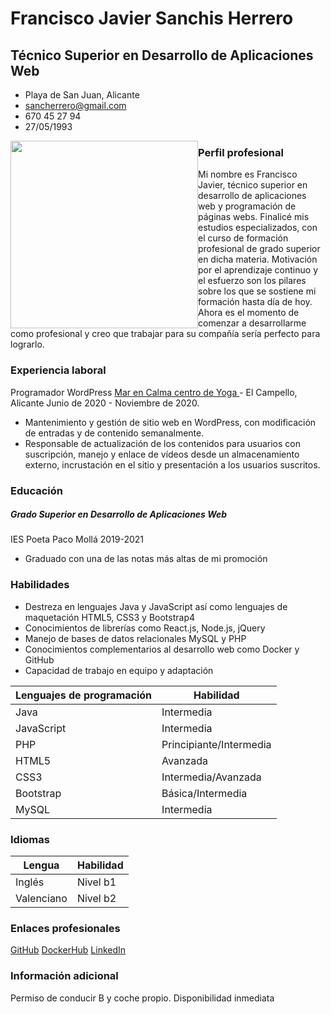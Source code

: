 # Francisco Javier Sanchis Herrero
## Técnico Superior en Desarrollo de Aplicaciones Web
* Playa de San Juan, Alicante
* sancherrero@gmail.com
* 670 45 27 94
* 27/05/1993

<img src="https://drive.google.com/uc?id=1MuwakQH5qpibiaavFP-tsvDeNVDWWsH9" width="300px" heigt="500px" style="float: left" />

### Perfil profesional
Mi nombre es Francisco Javier, técnico superior en desarrollo de aplicaciones web y programación de páginas webs. Finalicé mis estudios especializados, con el curso de formación profesional de grado superior en dicha materia. Motivación por el aprendizaje continuo y el esfuerzo son los pilares sobre los que se sostiene mi formación hasta día de hoy.  Ahora es el momento de comenzar a desarrollarme como profesional y creo que trabajar para su compañía sería perfecto para lograrlo.


### Experiencia laboral
Programador WordPress
[Mar en Calma centro de Yoga ](https://www.marencalmayoga.es/) - El Campello,  Alicante
Junio de 2020 - Noviembre de 2020.

* Mantenimiento y gestión de sitio web en WordPress, con modificación de entradas y de contenido semanalmente.
* Responsable de actualización de los contenidos para usuarios con suscripción, manejo y enlace de vídeos desde un almacenamiento externo, incrustación en el sitio y presentación a los usuarios suscritos.

### Educación

##### Grado Superior en Desarrollo de Aplicaciones Web
IES Poeta Paco Mollá
2019-2021

* Graduado con una de las notas más altas de mi promoción

### Habilidades

* Destreza en lenguajes Java y JavaScript así como lenguajes de maquetación HTML5, CSS3 y Bootstrap4
* Conocimientos de librerías como React.js, Node.js, jQuery
* Manejo de bases de datos relacionales MySQL y PHP
* Conocimientos complementarios al desarrollo web como Docker y GitHub
* Capacidad de trabajo en equipo y adaptación 

| Lenguajes de programación | Habilidad               |
| ------------------------- | ----------------------- |
| Java                      | Intermedia              |
| JavaScript                | Intermedia              |
| PHP                       | Principiante/Intermedia |
| HTML5                     | Avanzada                |
| CSS3                      | Intermedia/Avanzada     |
| Bootstrap                 | Básica/Intermedia       |
| MySQL                     | Intermedia              |

### Idiomas

| Lengua     | Habilidad |
| ---------- | --------- |
| Inglés     | Nivel b1  |
| Valenciano | Nivel b2  |

### Enlaces profesionales
[GitHub](https://github.com/franciscosanchis/visualStudio_Git)
[DockerHub](https://hub.docker.com/repository/docker/sancherrero/ejemplo-apache-despliegue)
[LinkedIn](https://www.linkedin.com/in/fco-javier-sanchis-6439a913b)

### Información adicional

Permiso de conducir B y coche propio.
Disponibilidad inmediata
